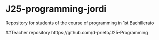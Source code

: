 # J25-programming-jordi
Repository for students of the course of programming  in 1st Bachillerato


##Teacher repository
htttps://github.com/d-prieto/J25-Programming
